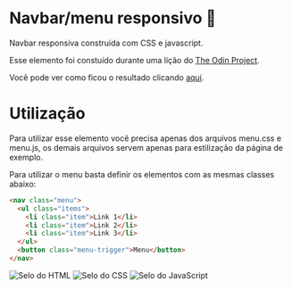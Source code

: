 # Navbar/menu responsivo 📱

Navbar responsiva construída com CSS e javascript.

Esse elemento foi constuído durante uma lição do [The Odin Project](https://www.theodinproject.com/).

Você pode ver como ficou o resultado clicando [aqui](https://br-adriel.github.io/js-mobile-menu/).

# Utilização

Para utilizar esse elemento você precisa apenas dos arquivos menu.css e menu.js, os demais arquivos servem
apenas para estilização da página de exemplo.

Para utilizar o menu basta definir os elementos com as mesmas classes abaixo:

```html
<nav class="menu">
  <ul class="items">
    <li class="item">Link 1</li>
    <li class="item">Link 2</li>
    <li class="item">Link 3</li>
  </ul>
  <button class="menu-trigger">Menu</button>
</nav>
```

<div>
  <img src="https://img.shields.io/badge/HTML5-E34F26?style=for-the-badge&logo=html5&logoColor=white" alt="Selo do HTML" title="HTML">
  <img src="https://img.shields.io/badge/CSS3-1572B6?style=for-the-badge&logo=css3&logoColor=white" alt="Selo do CSS" title="CSS">
  <img src="https://img.shields.io/badge/JavaScript-323330?style=for-the-badge&logo=javascript&logoColor=F7DF1E" alt="Selo do JavaScript" title="JavaScript">
</div>
